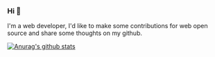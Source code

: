 ### Hi 👋

I'm a web developer, I'd like to make some contributions for web open source and share some thoughts on my  github.

[![Anurag's github stats](https://github-readme-stats.vercel.app/api?username=MBearo)](https://github.com/anuraghazra/github-readme-stats)
